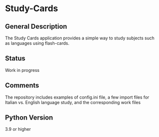 # Study-Cards
## General Description
The Study Cards application provides a simple way to study subjects such as languages using flash-cards. 
## Status
Work in progress
## Comments
The repository includes examples of config.ini file, a few import files for Italian vs. English language study, and the corresponding work files
## Python Version
3.9 or higher
